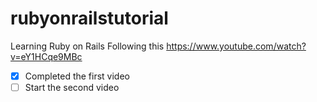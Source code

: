 # rubyonrailstutorial
Learning Ruby on Rails
Following this https://www.youtube.com/watch?v=eY1HCqe9MBc

- [X] Completed the first video 
- [ ] Start the second video
